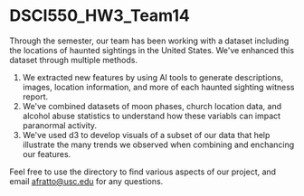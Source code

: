 # DSCI550_HW3_Team14
Through the semester, our team has been working with a dataset including the locations of haunted sightings in the United States. We've enhanced this dataset through multiple methods.

1. We extracted new features by using AI tools to generate descriptions, images, location information, and more of each haunted sighting witness report.
2. We've combined datasets of moon phases, church location data, and alcohol abuse statistics to understand how these variabls can impact paranormal activity.
3. We've used d3 to develop visuals of a subset of our data that help illustrate the many trends we observed when combining and enchancing our features.

Feel free to use the directory to find various aspects of our project, and email afratto@usc.edu for any questions. 
